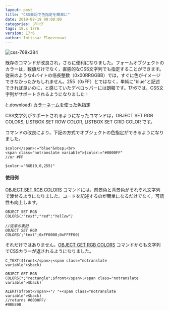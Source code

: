 ```yaml
---
layout: post
title: "CSS表記で色指定を簡単に"
date: 2019-08-19 00:00:00
categories: ブログ
tags: 18.x 17r6
version: 17r6
author: Intissar Elmezrouai
---
```


![css-768x384](https://user-images.githubusercontent.com/10509075/63232580-110b9280-c264-11e9-83a4-31cec77770d0.png)

既存のコマンドが改良され，さらに便利になりました。フォームオブジェクトのカラーは，数値だけでなく，直感的なCSS文字列でも指定することができます。従来のような4バイトの倍長整数（0x00RRGGBB）では，すぐに色がイメージできなかったかもしれません。255（0xFF）とではなく，単純に"blue"と記述できれば良いのに，と感じていたデベロッパーには朗報です。17r6では，CSS文字列がサポートされるようになりました！

{:.download}
[カラーネームを使った色指定](https://github.com/4D-JP/HDI/releases/download/17r6/HDI_CSS_colors.zip) 

CSS文字列がサポートされるようになったコマンドは，<span class="notranslate command">OBJECT SET RGB COLORS</span>, <span class="notranslate command">LISTBOX SET ROW COLOR</span>, <span class="notranslate command">LISTBOX SET GRID COLOR</span> です。

コマンドの改良により，下記の方式でオブジェクトの色指定ができるようになりました。

<code class="fourd"><span class="notranslate variable">$color</span>:="blue"&nbsp;<br>
<span class="notranslate variable">$color</span>:="#0000FF" <span class="notranslate comment">//or #FF</span><br>
<span class="notranslate variable">$color</span>:="RGB(0,0,255)"</code>

#### 使用例

<a href="https://doc.4d.com/4Dv17R6/4D/17-R6/OBJECT-SET-RGB-COLORS.301-4311385.ja.html"><span class="notranslate command">OBJECT SET RGB COLORS</span></a> コマンドには，前景色と背景色がそれぞれ文字列で渡せるようになりました。コードを記述するのが簡単になるだけでなく，可読性も向上します。

<code class="fourd"><span class="notranslate command">OBJECT SET RGB COLORS</span>(*;"text";"red";"Yellow")&nbsp;<br>
<span class="notranslate comment">//従来の表記 </span><span class="notranslate comment">OBJECT SET RGB COLORS(*;"text";0xFF0000;0xFFFF00)</span></code>

それだけではありません。<a href="https://doc.4d.com/4Dv17R6/4D/17-R6/OBJECT-GET-RGB-COLORS.301-4311417.ja.html"><span class="notranslate command">OBJECT GET RGB COLORS</span></a> コマンドからも文字列でCSSカラーが返されるようになりました。

<code class="fourd"><span class="notranslate command">C_TEXT</span>(<span class="notranslate variable">$front</span>;<span class="notranslate variable">$back</span>) <br>
<span class="notranslate command">OBJECT GET RGB COLORS</span>(*;"rectangle";<span class="notranslate variable">$front</span>;<span class="notranslate variable">$back</span>) <br>
<span class="notranslate command">ALERT</span>(<span class="notranslate variable">$front</span>+"/ "+<span class="notranslate variable">$back</span>) <span class="notranslate comment">//returns&nbsp;#0000FF/ #90EE90</span></code>
